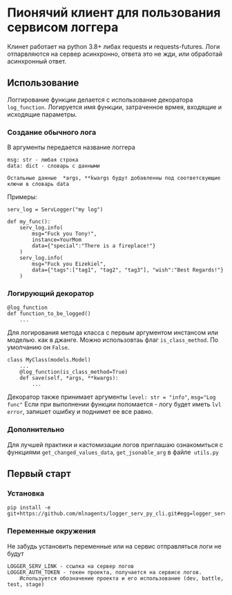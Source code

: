 

# Пионячий клиент для пользования сервисом логгера

Клинет работает на python 3.8+ либах requests и requests-futures.
Логи отпарвляются на сервер асинхронно, 
ответа это не жди, или обработай асинхронный ответ.

## Использование 

Логгирование функции делается с использование декоратора `log_function`.
Логируется имя функции, затраченное врмея, входящие и исходящие параметры.

### Создание обычного лога
В аргументы передается название логгера    
    
    msg: str - любая строка
    data: dict - словарь с данными
    
    Остальные данные  *args, **kwargs будут добавленны под соответсвующие ключи в словарь data

Примеры:

    serv_log = ServLogger("my log") 
    
    def my_func():
        serv_log.info(
            msg="Fuck you Tony!", 
            instance=YourMom
            data={"special":"There is a fireplace!"}
        )
        serv_log.info(
            msg="Fuck you Eizekiel", 
            data={"tags":["tag1", "tag2", "tag3"], "wish":"Best Regards!"}
        )
        
### Логирующий декоратор
    
    @log_function
    def function_to_be_logged()
        ...

Для логирования метода класса с первым аргументом инстансом или моделью. как в джанге. 
Можно использовтаь флаг `is_class_method`. По умолчанию он `False`.

    class MyClass(models.Model)
        ...
        @log_function(is_class_method=True)
        def save(self, *args, **kwargs):
            ... 

Декоратор также принимает аргументы `level: str = "info"`,  `msg="Log func"`
Если при выполнении функции поломается - логу будет иметь `lvl` `error`, 
запишет ошибку и поднимет ее все равно. 

### Дополнительно

Для лучшей практики и кастомизации логов приглашаю ознакомиться 
с функциями `get_changed_values_data`, `get_jsonable_arg` в файле` utils.py` 


## Первый старт 

### Установка
 
    pip install -e git+https://github.com/mlnagents/logger_serv_py_cli.git#egg=logger_serv_py_cli

### Переменные окружения

Не забудь установить переменные или на сервис отправляться логи не будут

    LOGGER_SERV_LINK - ссылка на сервер логов
    LOGGER_AUTH_TOKEN - токен проекта, получается на сервисе логов. 
        Используется обозначение проекта и его использование (dev, battle, test, stage)
    
    
